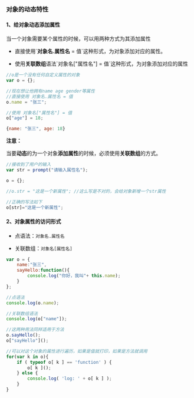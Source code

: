 ### 对象的动态特性

#### 1、给对象动态添加属性

当一个对象需要某个属性的时候，可以用两种方式为其添加属性

* 直接使用\`**对象名.属性名** = 值\`这种形式，为对象添加对应的属性。

* 使用**关联数组**语法\`对象名\["属性名"\] = 值\`这种形式，为对象添加对应的属性

```js
//o是一个没有任何自定义属性的对象
var o = {};

//现在想让他拥有name age gender等属性
//直接使用 对象名.属性名 = 值
o.name = "张三";

//使用 对象名["属性名"] = 值
o["age"] = 18;

{name: "张三", age: 18}
```

**注意：**

当要**动态**的为一个对象**添加属性**的时候，必须使用**关联数组**的方式。

```js
//接收到了用户的输入
var str = prompt("请输入属性名");

o = {};

//o.str = "这是一个新属性"; //这么写是不对的，会给对象新增一个str属性

//正确的写法如下
o[str]="这是一个新属性";
```

#### 2、对象属性的访问形式

* 点语法：`对象名.属性名`

* 关联数组：`对象名[属性名]`

```js
var o = {
    name:"张三",
    sayHello:function(){
        console.log("你好，我叫"+ this.name);
    }
};

//点语法
console.log(o.name);

//关联数组语法
console.log(o["name"]);

//这两种用法同样适用于方法
o.sayHello();
o["sayHello"]();

//可以对这个对象的属性进行遍历，如果是值就打印，如果是方法就调用
for(var k in o){
    if ( typeof o[ k ] == 'function' ) {
        o[ k ]();
    } else {
        console.log( 'log: ' + o[ k ] );
    }
}
```



